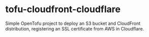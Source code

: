 # tofu-cloudfront-cloudflare
Simple OpenTofu project to deploy an S3 bucket and CloudFront distribution, registering an SSL certificate from AWS in Cloudflare.